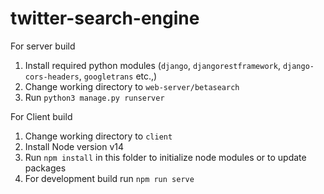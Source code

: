 # twitter-search-engine

For server build

1. Install required python modules (`django`, `djangorestframework`, `django-cors-headers`, `googletrans` etc.,)
2. Change working directory to `web-server/betasearch`
3. Run `python3 manage.py runserver`

For Client build

1. Change working directory to `client`
2. Install Node version v14
3. Run `npm install` in this folder to initialize node modules or to update packages
4. For development build run `npm run serve`
